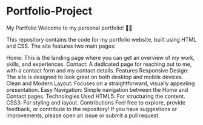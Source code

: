 # Portfolio-Project
My Portfolio
Welcome to my personal portfolio! 🎨🌟

This repository contains the code for my portfolio website, built using HTML and CSS. The site features two main pages:

Home: This is the landing page where you can get an overview of my work, skills, and experiences.
Contact: A dedicated page for reaching out to me, with a contact form and my contact details.
Features
Responsive Design: The site is designed to look great on both desktop and mobile devices.
Clean and Modern Layout: Focuses on a straightforward, visually appealing presentation.
Easy Navigation: Simple navigation between the Home and Contact pages.
Technologies Used
HTML5: For structuring the content.
CSS3: For styling and layout.
Contributions
Feel free to explore, provide feedback, or contribute to the repository! If you have suggestions or improvements, please open an issue or submit a pull request.
